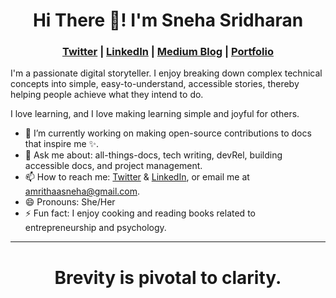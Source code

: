 <h1 align="center">Hi There 👋! I'm Sneha Sridharan</h1>

<h3 align="center"> <a href="https://twitter.com/amrithaasneha">Twitter</a> | <a href="https://www.linkedin.com/in/sneha-sridharan/">LinkedIn</a> | <a href="https://thetechwritersjournal.medium.com/">Medium Blog</a> | <a href="https://letters4sneha.gitbook.io/sneha-sridharan/">Portfolio</a></h3>

I'm a passionate digital storyteller. I enjoy breaking down complex technical concepts into simple, easy-to-understand, accessible stories, thereby helping people achieve what they intend to do.

I love learning, and I love making learning simple and joyful for others.

- 🌱 I’m currently working on making open-source contributions to docs that inspire me :sparkles:.
- 💬 Ask me about: all-things-docs, tech writing, devRel, building accessible docs, and project management.
- 📫 How to reach me: [Twitter](https://twitter.com/amrithaasneha) & [LinkedIn](https://www.linkedin.com/in/sneha-sridharan/), or email me at amrithaasneha@gmail.com.
- 😄 Pronouns: She/Her
- ⚡ Fun fact: I enjoy cooking and reading books related to entrepreneurship and psychology.
------------------------------------

<h1 align="center">Brevity is pivotal to clarity.</h1>

